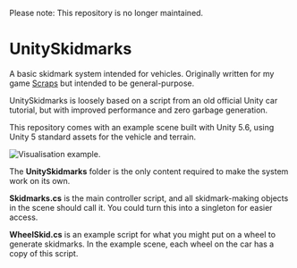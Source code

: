 Please note: This repository is no longer maintained.

# UnitySkidmarks

A basic skidmark system intended for vehicles.
Originally written for my game [Scraps](http://www.scrapsgame.com) but intended to be general-purpose.

UnitySkidmarks is loosely based on a script from an old official Unity car tutorial, but with improved performance and zero garbage generation.

This repository comes with an example scene built with Unity 5.6, using Unity 5 standard assets for the vehicle and terrain.

![Visualisation example.](https://raw.github.com/nition/UnitySkidmarks/master/skid.gif)

The **UnitySkidmarks** folder is the only content required to make the system work on its own.

**Skidmarks.cs** is the main controller script, and all skidmark-making objects in the scene should call it. You could turn this into a singleton for easier access.

**WheelSkid.cs** is an example script for what you might put on a wheel to generate skidmarks. In the example scene, each wheel on the car has a copy of this script.
